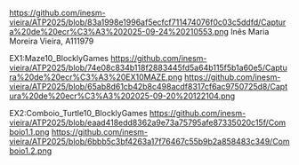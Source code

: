 https://github.com/inesm-vieira/ATP2025/blob/83a1998e1996af5ecfcf711474076f0c03c5ddfd/Captura%20de%20ecr%C3%A3%202025-09-24%20210553.png
Inês Maria Moreira Vieira, A111979

EX1:Maze10_BlocklyGames
https://github.com/inesm-vieira/ATP2025/blob/74e08c834b118f2883445fd5a64b115f5b1a60e5/Captura%20de%20ecr%C3%A3%20EX10MAZE.png
https://github.com/inesm-vieira/ATP2025/blob/65ab8d61cb42b8c498acdf8317cf6ac9750725d8/Captura%20de%20ecr%C3%A3%202025-09-20%20122104.png

EX2:Comboio_Turtle10_BlocklyGames
https://github.com/inesm-vieira/ATP2025/blob/eaad418edd8362a9e73a75795afe87335020c15f/Comboio1.1.png
https://github.com/inesm-vieira/ATP2025/blob/6bbb5c3bf4263a17f76467c55b9b2a858483c349/Comboio1.2.png

